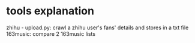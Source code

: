 # tools explanation
zhihu - upload.py: crawl a zhihu user's fans' details and stores in a txt file
163music: compare 2 163music lists
